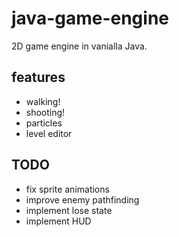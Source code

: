 # java-game-engine

2D game engine in vanialla Java.

## features
- walking!
- shooting!
- particles
- level editor

## TODO
- fix sprite animations
- improve enemy pathfinding
- implement lose state
- implement HUD
